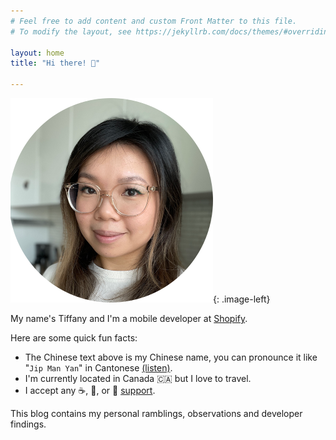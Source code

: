 ```yaml
---
# Feel free to add content and custom Front Matter to this file.
# To modify the layout, see https://jekyllrb.com/docs/themes/#overriding-theme-defaults

layout: home
title: "Hi there! 👋"

---
```


<style type="text/css">
    .image-left {
      display: block;
      margin-left: auto;
      margin-right: auto;
      padding-right: 5%;
      width: 30%;
      height: 30%;
      float: right;
    }
</style>

![Avatar](/assets/images/avatar.png){: .image-left}

My name's Tiffany and I'm a mobile developer at [Shopify](https://www.shopify.com/).

Here are some quick fun facts:

* The Chinese text above is my Chinese name, you can pronounce it like "`Jip Man Yan`" in Cantonese [(listen)](https://www.bing.com/translator?ref=TThis&&text=&from=yue&to=en).
* I'm currently located in Canada 🇨🇦 but I love to travel.
* I accept any ☕, 🍵, or 🍣 [support](https://www.buymeacoffee.com/tiffanyip).

This blog contains my personal ramblings, observations and developer findings.
